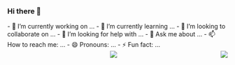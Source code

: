 ### Hi there 👋

<div align="left">
- 🔭 I’m currently working on ...
- 🌱 I’m currently learning ...
- 👯 I’m looking to collaborate on ...
- 🤔 I’m looking for help with ...
- 💬 Ask me about ...
- 📫 How to reach me: ...
- 😄 Pronouns: ...
- ⚡ Fun fact: ...
</div>

<div align="center">
   <img align="right" src="https://github-readme-stats.vercel.app/api?username=erlonfs&count_private=true&show_icons=true&hide_title=true&hide=stars" />
   <img src="https://github-profile-trophy.vercel.app/?username=erlonfs&theme=flat&no-frame=true&margin-w=30" />
</div>
